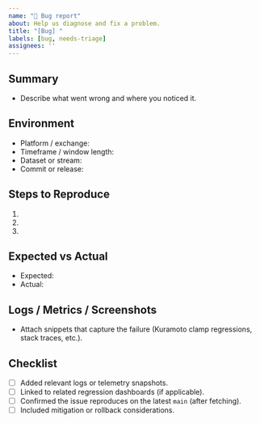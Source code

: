 ```yaml
---
name: "🐞 Bug report"
about: Help us diagnose and fix a problem.
title: "[Bug] "
labels: [bug, needs-triage]
assignees: ''
---
```


## Summary

- Describe what went wrong and where you noticed it.

## Environment

- Platform / exchange:
- Timeframe / window length:
- Dataset or stream:
- Commit or release:

## Steps to Reproduce

1. 
2. 
3. 

## Expected vs Actual

- Expected:
- Actual:

## Logs / Metrics / Screenshots

- Attach snippets that capture the failure (Kuramoto clamp regressions, stack traces, etc.).

## Checklist

- [ ] Added relevant logs or telemetry snapshots.
- [ ] Linked to related regression dashboards (if applicable).
- [ ] Confirmed the issue reproduces on the latest `main` (after fetching).
- [ ] Included mitigation or rollback considerations.
